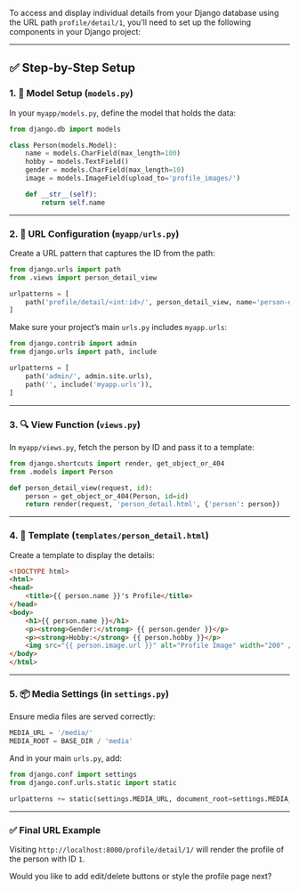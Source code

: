 
To access and display individual details from your Django database using the URL path `profile/detail/1`, you’ll need to set up the following components in your Django project:

---

## ✅ Step-by-Step Setup

### 1. 🧱 **Model Setup** (`models.py`)

In your `myapp/models.py`, define the model that holds the data:

```python
from django.db import models

class Person(models.Model):
    name = models.CharField(max_length=100)
    hobby = models.TextField()
    gender = models.CharField(max_length=10)
    image = models.ImageField(upload_to='profile_images/')

    def __str__(self):
        return self.name
```

---

### 2. 🧭 **URL Configuration** (`myapp/urls.py`)

Create a URL pattern that captures the ID from the path:

```python
from django.urls import path
from .views import person_detail_view

urlpatterns = [
    path('profile/detail/<int:id>/', person_detail_view, name='person-detail'),
]
```

Make sure your project’s main `urls.py` includes `myapp.urls`:

```python
from django.contrib import admin
from django.urls import path, include

urlpatterns = [
    path('admin/', admin.site.urls),
    path('', include('myapp.urls')),
]
```

---

### 3. 🔍 **View Function** (`views.py`)

In `myapp/views.py`, fetch the person by ID and pass it to a template:

```python
from django.shortcuts import render, get_object_or_404
from .models import Person

def person_detail_view(request, id):
    person = get_object_or_404(Person, id=id)
    return render(request, 'person_detail.html', {'person': person})
```

---

### 4. 🎨 **Template** (`templates/person_detail.html`)

Create a template to display the details:

```html
<!DOCTYPE html>
<html>
<head>
    <title>{{ person.name }}'s Profile</title>
</head>
<body>
    <h1>{{ person.name }}</h1>
    <p><strong>Gender:</strong> {{ person.gender }}</p>
    <p><strong>Hobby:</strong> {{ person.hobby }}</p>
    <img src="{{ person.image.url }}" alt="Profile Image" width="200" />
</body>
</html>
```

---

### 5. 📦 **Media Settings** (in `settings.py`)

Ensure media files are served correctly:

```python
MEDIA_URL = '/media/'
MEDIA_ROOT = BASE_DIR / 'media'
```

And in your main `urls.py`, add:

```python
from django.conf import settings
from django.conf.urls.static import static

urlpatterns += static(settings.MEDIA_URL, document_root=settings.MEDIA_ROOT)
```

---

### ✅ Final URL Example

Visiting `http://localhost:8000/profile/detail/1/` will render the profile of the person with ID `1`.

Would you like to add edit/delete buttons or style the profile page next?